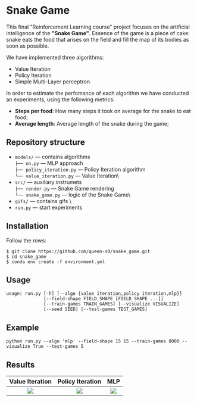 # Snake Game

This final "Reinforcement Learning course" project focuses on the artificial intelligence of the **"Snake Game"**. Essence of the game is a piece of cake: snake eats the food that arises on the field and fill the map of its bodies as soon as possible. 

We have implemented three algorithms:
* Value Iteration
* Policy Iteration
* Simple Multi-Layer perceptron

In order to estimate the perfomance of each algorithm we have conducted an experiments, using the following metrics:
* **Steps per food**: How many steps it took on average for the snake to eat food;
* **Average length**: Average length of the snake during the game;

## Repository structure

- ```models/``` — contains algorithms \
    ```├── nn.py``` — MLP approach\
    ```├── policy_iteration.py``` — Policy Iteration algorithm\
    ```└── value_iteration.py``` — Value Iteration\
- ```src/``` — auxiliary instrumets \
    ```├── render.py``` — Snake Game rendering\
    ```└── snake_game.py``` — logic of the Snake Game\
- ```gifs/``` — contains gifs \
- ```run.py``` — start experiments

## Installation

Follow the rows:

```
$ git clone https://github.com/queen-s0/snake_game.git
$ cd snake_game
$ conda env create -f environment.yml
```

## Usage
```
usage: run.py [-h] [--algo {value iteration,policy iteration,mlp}]
              [--field-shape FIELD_SHAPE [FIELD_SHAPE ...]]
              [--train-games TRAIN_GAMES] [--visualize VISUALIZE]
              [--seed SEED] [--test-games TEST_GAMES]
```

## Example
```
python run.py --algo 'mlp' --field-shape 15 15 --train-games 8000 --visualize True --test-games 5
```

## Results

**Value Iteration**             |  **Policy Iteration**   |   **MLP**
:-------------------------:|:-------------------------:|:--------------------------:|
![](gifs/value-iteration.gif)  |  ![](gifs/policy-iteration.gif) | ![](gifs/mlp.gif)